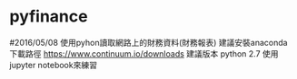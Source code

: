 # pyfinance
#2016/05/08
使用pyhon讀取網路上的財務資料(財務報表)
建議安裝anaconda 
下載路徑 https://www.continuum.io/downloads
建議版本 python 2.7
使用jupyter notebook來練習
